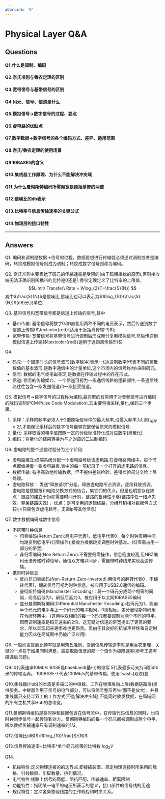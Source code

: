 ```yaml
---
abbrlink: '0'
---
```

# Physical Layer Q&A

## Questions

#### Q1.什么是调制、编码
#### Q2.奈氏准则与香农定理的区别
#### Q3.宽带信号与基带信号的区别
#### Q4.码元、信号、信道是什么
#### Q5.模拟信号->数字信号的过程、要点
#### Q6.虚电路的优缺点
#### Q7.数字数据->数字信号的各个编码方式、差异、适用范围
#### Q8.奈氏/香农定理的使用场景
#### Q9.10BASE5的含义
#### Q10.集线器工作原理、为什么不能解决冲突域
#### Q11.为什么曼彻斯特编码所需频宽是原始基带的两倍
#### Q12.信噪比的db表示
#### Q13.比特率与信息传输速率的关键公式
#### Q14.物理层的接口特性


--- 

## Answers

Q1. 编码和调制是数据->信号的过程，数据要想进行传输就必须通过调制或者是编码，转换成模拟信号则成为调制；转换成数字信号则称为编码。

Q2. 奈氏准则主要表达了码元的传输速率是受限的(由于码间串扰的原因),否则接收端无法正确识别所携带的比特是0还是1;香农定理定义了比特率的上限值,$$Limit\ Transfer\ Rate = Wlog_{2}(1+\frac{S}{N}) $$其中$\frac{S}{N}$是信噪比,信噪比也可以表示为$10log_{10}(\frac{S}{N})$(dB)分贝单位.

Q3. 基带信号和宽带信号都是信道上传输的信号,其中
- 基带传输: 基带信号将数字0和1直接用两种不同的电压表示，然后传送到数字信道上传输($\textcolor{red}{适用于近距离传输!!!}$);
- 宽带传输: 宽带信号将基带信号进行调制后形成频分复用模拟信号,然后传送到模拟信道上传输($\textcolor{red}{适用于远距离传输!!!}$)

Q4. 
- 码元:一个固定时长的信号波形(数字脉冲)表示一位k进制数字!代表不同的离散数值的基本波形,是数字通信中的计量单位,这个市场内的信号称为k进制码元。
- 信号: 数据的电气或电磁表现,是数据在传输过程中的存在形式。
- 信道: 信号的传输媒介。一个信道可视为一条通信线路的逻辑部件;一条通信线路往往包含一条发送信道和一条接受信道。

Q5. 模拟信号->数字信号的过程称为编码,最典型的有常用于对音频信号进行编码的脉码调制(PCM:Pulse Code Modulation),其主要包括采样,量化,编码三个步骤。
1. 采样：采样的频率必须大于2倍原始信号中的最大频率,设最大频率为f,则$f_{采样}\ge 2f$,才能保证采样后的数字信号能够完整保留原来的模拟信号.
2. 量化: 采样取得的电平值按照一定的分级标准转化成对应数字(离散化)
3. 编码：将量化的结果转换为与之对应的二进制编码

Q6. 虚电路的整个通信过程分为三个阶段:
- 虚电路建立:终端系统分配一个虚电路号给该虚电路,在虚电路网络中，每个节点都维持着一张虚电路表,表中的每一项纪录了一个打开的虚电路的信息。
- 数据传输: 有序高效地传输数据，但不提供差错检验，差错检验部分交给上层处理。
- 虚电路释放： 发送“释放请求”分组，释放虚电路所占资源，逐段释放资源。
虚电路是数据报和电路交换方式的结合，集它们的优点，但是也明显存在缺点：链路的建立于拆除需要时间开销，链路的鲁棒性不够(链路中任一结点失效，整条链路失效) ，优点：是可复用的逻辑线路，分组开销相对数据包方式较小(只需包含虚电路号，无需ip等其他信息)


Q7. 数字数据编码成数字信号
- 不携带时钟信息
    - 归零编码(Return Zero):高电平代表1，低电平代表0，每个时钟周期中间均跳变到低电平(归零操作),接收方根据跳变调整时钟基准。(归零需占用一部分的带宽)
    - 非归零编码(Non Return Zero):不需要归零操作，信息密度较高,但NRZ编码无法传递时钟信号，通信双方难以同步，需自带时钟线来实现高速传输。
- 携带时钟信息
    - 反向非归零编码(Non-Return-Zero-Inverted):用信号的翻转代表0，不翻转代表1，翻转信号可视为时钟信息。被应用于USB2.0通信的编码。
    - 曼彻斯特编码(Manchester Encoding)：将一个码元分成两个相等的间隔，前高后低为1，前低后高为0。被应用于以太网10BASE5编码
    - 差分曼彻斯特编码(Differential Manchester Encoding):若码元为1，则前半个码元的电平与上一个码元的电平相同，0则相反。差分曼彻斯特码用在令牌环网中。(这两种双相码的每一个码元都要调制为两个不同的电平，因而调制速率是码元速率的2倍。这无疑对信道的带宽提出了更高的要求，所以实现起来更困难也更昂贵。但由于其良好的抗噪声特性和自定时能力因此在局域网中仍被广泛应用)

Q8. 一般而言提到比特率就是用奈氏准则，提到信息传输速率就是用香农定理，关键的一点在于如果同时满足，需要取数值低的那一个值作为极限速率(参考王道考研课后习题)。

Q9.10代表速率10Mb/s BASE是baseband(基带)的缩写 5代表最多可支持5段500米的传输距离。 100BASE-T代表100Mb/s的基带传输，使用Twists(双绞线)

Q10.集线器(Hub)的本质是多端口的中继器，工作在物理层向上层(数据链路层)提供服务。中继器作用于信号的电气部分，可以将信号整形再生(而不是放大)。并且集线器只支持半双工的工作方式(不能解决冲突域),不能同时收发数据，在局域网的所有主机共享Hub的总带宽。

Q11.曼彻斯特编码是将时钟和数据包含在信号流中，在传输代码信息的同时，也将时钟同步信号一起传输到对方。曼彻斯特编码的每一个码元都被调制成两个电平，所以数据传输速率只有调制速率的1/2。

Q12.信噪比(dB)$=10log_{10}\frac{S}{N}$

Q13.信息传输速率=比特率*单个码元携带的比特数 $log_2V$

Q14.
- 机械特性:定义物理连接的的边界点,即接插装置。规定物理连接时所采用的规格、引线数目、引脚数量、排列情况。
- 电气特性:线路上信号的高低、阻抗匹配、传输速率、距离限制
- 功能特性：指明某一电平的电压所表示的意义，接口部件的信号线的用途
- 规程特性：定义各条物理线路的工作规程和时序关系。 